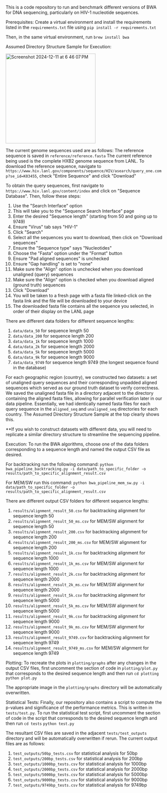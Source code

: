 This is a code repository to run and benchmark different versions of BWA for DNA sequencing, particularly on HIV-1 nucleotide sequences.

Prerequisites:
Create a virtual environment and install the requirements listed in the `requirements.txt` file using
`pip install -r requirements.txt`

Then, in the same virtual environment, run
`brew install bwa`

Assumed Directory Structure Sample for Execution:

<img width="289" alt="Screenshot 2024-12-11 at 6 46 07 PM" src="https://github.coecis.cornell.edu/as2839/bwa_sequencing/assets/13458/f6dc28a3-86ab-4f2f-b157-4dd92531593b">

The current genome sequences used are as follows:
The reference sequence is saved in `reference/reference.fasta`
The current reference being used is the complete HXB2 genome sequence from LANL. 
To download the reference sequence, navigate to `https://www.hiv.lanl.gov/components/sequence/HIV/asearch/query_one.comp?se_id=K03455`, check "Entire Sequence" and click "Download"


To obtain the query sequences, first navigate to `https://www.hiv.lanl.gov/content/index` and click on "Sequence Database". Then, follow these steps:
1) Use the "Search Interface" option 
2) This will take you to the "Sequence Search Interface" page
3) Enter the desired "Sequence length" (starting from 50 and going up to 9749)
4) Ensure "Virus" tab says "HIV-1"
5) Click "Search"
6) Select all the sequences you want to download, then click on "Download sequences"
7) Ensure the "Sequence type" says "Nucleotides"
8) Choose the "Fasta" option under the "Format" button
9) Ensure "Pad aligned sequences" is unchecked 
10) Ensure "Gap handling" is set to "none"
11) Make sure the "Align" option is unchecked when you download unaligned (query) sequences
12) Make sure the "Align" option is checked when you download aligned (ground truth) sequences
13) Click "Download" 
14) You will be taken to a fresh page with a fasta file linked-click on the fasta link and the file will be downloaded to your device
15) The downloaded fasta file contains all the sequence you selected, in order of their display on the LANL page

There are different data folders for different sequence lengths:
1) `data/data_50` for sequence length 50
2) `data/data_200` for sequence length 200
3) `data/data_1k` for sequence length 1000
4) `data/data_2k` for sequence length 2000
5) `data/data_5k` for sequence length 5000
6) `data/data_9k` for sequence length 9000
7) `data/data_9749` for sequence length 9749 (the longest sequence found in the database)

For each geographic region (country), we constructed two datasets: a set of unaligned query sequences and their corresponding unpadded aligned sequences which served as our ground truth dataset to verify correctness. We saved the unaligned fasta file in a directory adjacent to the directory containing the aligned fasta files, allowing for parallel verification later in our data pipeline. Essentially, we had identically named fasta files for each query sequence in the `aligned_seq` and `unaligned_seq` directories for each country. The Assumed Directory Structure Sample at the top clearly shows this.


**If you wish to construct datasets with different data, you will need to replicate a similar directory structure to streamline the sequencing pipeline.

Execution:
To run the BWA algorithms, choose one of the data folders corresponding to a sequence length and named the output CSV file as desired.

For backtracking run the following command:
`python bwa_pipeline_backtracking.py -i data/path_to_specific_folder -o results/path_to_specific_alignment_result.csv`

For MEM/SW run this command:
`python bwa_pipeline_mem_sw.py -i data/path_to_specific_folder -o results/path_to_specific_alignment_result.csv`

There are different output CSV folders for different sequence lengths:
1) `results/alignment_result_50.csv` for backtracking alignment for sequence length 50
2) `results/alignment_result_50_ms.csv` for MEM/SW alignment for sequence length 50
3) `results/alignment_result_200.csv` for backtracking alignment for sequence length 200
4) `results/alignment_result_200_ms.csv` for MEM/SW alignment for sequence length 200
5) `results/alignment_result_1k.csv` for backtracking alignment for sequence length 1000
6) `results/alignment_result_1k_ms.csv` for MEM/SW alignment for sequence length 1000
7) `results/alignment_result_2k.csv` for backtracking alignment for sequence length 2000
8) `results/alignment_result_2k_ms.csv` for MEM/SW alignment for sequence length 2000
9) `results/alignment_result_5k.csv` for backtracking alignment for sequence length 5000
10) `results/alignment_result_5k_ms.csv` for MEM/SW alignment for sequence length 5000
11) `results/alignment_result_9k.csv` for backtracking alignment for sequence length 9000
12) `results/alignment_result_9k_ms.csv` for MEM/SW alignment for sequence length 9000
13) `results/alignment_result_9749.csv` for backtracking alignment for sequence length 9749
14) `results/alignment_result_9749_ms.csv` for MEM/SW alignment for sequence length 9749

Plotting:
To recreate the plots in `plotting/graphs` after any changes in the output CSV files,
first uncomment the section of code in `plotting/plot.py` that corresponds to the desired sequence length and then run
`cd plotting`
`python plot.py`

The appropriate image in the `plotting/graphs` directory will be automatically overwritten.

Statistical Tests:
Finally, our repository also contains a script to compute the p-values and significance of the performance metrics. This is written in `tests/test.py`.
To run the statistical test script, first uncomment the section of code in the script that corresponds to the desired sequence length and then run
`cd tests`
`python test.py`

The resultant CSV files are saved in the adjacent `tests/test_outputs` directory and will be automatically overwritten if rerun. The current output files are as follows:
1) `test_outputs/50bp_tests.csv` for statistical analysis for 50bp
2) `test_outputs/200bp_tests.csv` for statistical analysis for 200bp
3) `test_outputs/1000bp_tests.csv` for statistical analysis for 1000bp
4) `test_outputs/2000bp_tests.csv` for statistical analysis for 2000bp
5) `test_outputs/5000bp_tests.csv` for statistical analysis for 5000bp
6) `test_outputs/9000bp_tests.csv` for statistical analysis for 9000bp
7) `test_outputs/9749bp_tests.csv` for statistical analysis for 9749bp